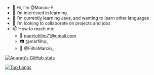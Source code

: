 - 👋 Hi, I’m @Marcio-F
- 👀 I’m interested in learning
- 🌱 I’m currently learning Java, and wanting to learn other languages
- 💞️ I’m looking to collaborate on projects and jobs
- 📫 How to reach me: 
  - 📧 marciofilho71@gmail.com
  - 📷 @marfilho_
  - 🐳 @FilhoMarcio_

[![Anurag's GitHub stats](https://github-readme-stats.vercel.app/api?username=Marcio-F&count_private=true&show_icons=true&theme=transparent)]([https://github.com/anuraghazra/github-readme-stats](https://github-readme-stats-three-rust-68.vercel.app/))

[![Top Langs](https://github-readme-stats.vercel.app/api/top-langs/?username=Marcio-F&layout=compact&theme=transparent)]([https://github.com/anuraghazra/github-readme-stats](https://github-readme-stats-three-rust-68.vercel.app/))

<!---
Marcio-F/Marcio-F is a ✨ special ✨ repository because its `README.md` (this file) appears on your GitHub profile.
You can click the Preview link to take a look at your changes.
--->
